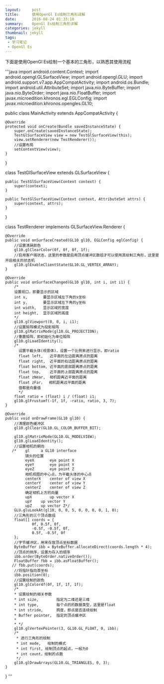 ```yaml
---
layout:     post
title:      使用OpenGl Es绘制三角形详解
date:       2016-08-24 01:33:18
summary:    OpenGl Es绘制三角形详解
categories: jekyll
thumbnail: jekyll
tags:
 - 学习笔记
 - OpenGl Es
---
```



下面是使用OpenGl Es绘制一个基本的三角形，以熟悉其使用流程

'''java
import android.content.Context;
import android.opengl.GLSurfaceView;
import android.opengl.GLU;
import android.support.v7.app.AppCompatActivity;
import android.os.Bundle;
import android.util.AttributeSet;
import java.nio.ByteBuffer;
import java.nio.ByteOrder;
import java.nio.FloatBuffer;
import javax.microedition.khronos.egl.EGLConfig;
import javax.microedition.khronos.opengles.GL10;

public class MainActivity extends AppCompatActivity {

    @Override
    protected void onCreate(Bundle savedInstanceState) {
        super.onCreate(savedInstanceState);
        TestGlSurfaceView view = new TestGlSurfaceView(this);
        view.setRenderer(new TestRenderer());
        //设置布局
        setContentView(view);
    }
}

class TestGlSurfaceView extends GLSurfaceView {

    public TestGlSurfaceView(Context context) {
        super(context);
    }

    public TestGlSurfaceView(Context context, AttributeSet attrs) {
        super(context, attrs);
    }

}

class TestRenderer implements GLSurfaceView.Renderer {

    @Override
    public void onSurfaceCreated(GL10 gl10, EGLConfig eglConfig) {
        //设置清屏颜色
        gl10.glClearColor(0f, 0f, 0f, 1f);
        //启用客户端状态，这里的参数是启用顶点缓冲区数组才可以使用其绘制三角形，这里是开启相关的状态机
        gl10.glEnableClientState(GL10.GL_VERTEX_ARRAY);
    }

    @Override
    public void onSurfaceChanged(GL10 gl10, int i, int i1) {
        /*
        设置视口，即要显示的区域
        int x,       要显示区域左下角的x坐标
        int y,       要显示区域左下角的y坐标
        int width,   显示区域的宽度
        int height,  显示区域的高度
        */
        gl10.glViewport(0, 0, i, i1);
        //设置矩阵模式为投影矩阵
        gl10.glMatrixMode(gl10.GL_PROJECTION);
        //重置矩阵，即初始化为单位矩阵
        gl10.glLoadIdentity();
        /*
          设置平截头体(视景体)，设置一个比例来进行显示，即ratio
          float left,   近平面的左边距离原点的距离
          float right,  近平面的右边距离原点的距离
          float bottom, 近平面的底部距离原点的距离
          float top,    近平面的上部距离原点的距离
          float zNear,  相机距离近平面的距离
          float zFar，  相机距离远平面的距离
          值都是向量值
          */
        float ratio = (float) i / (float) i1;
        gl10.glFrustumf(-1f, 1f, -ratio, ratio, 3, 7);
    }

    @Override
    public void onDrawFrame(GL10 gl10) {
        //清理颜色缓冲区
        gl10.glClear(GL10.GL_COLOR_BUFFER_BIT);

        gl10.glMatrixMode(GL10.GL_MODELVIEW);
        gl10.glLoadIdentity();
        //设置相机的朝向
       /*    gl   	a GL10 interface
             镜头的位置
             eyeX  	    eye point X
             eyeY	    eye point Y
             eyeZ	    eye point Z
             相机视图的中心点，为平截头体的中心点
             centerX	center of view X
             centerY	center of view Y
             centerZ	center of view Z
             确定相机上方的向量
             upX	    up vector X
             upY	up vector Y
             upZ	up vector Z*/
        GLU.gluLookAt(gl10, 0, 0, 5, 0, 0, 0, 0, 1, 0);
        //三角形的三个顶点数组
        float[] coords = {
                0f, 0.5f, 0f,
                -0.5f, -0.5f, 0f,
                0.5f, -0.5f, 0f
        };
        //字节缓冲区，用来存放顶点坐标数据
        ByteBuffer ibb = ByteBuffer.allocateDirect(coords.length * 4);
        //顶点的排序，设置为存入的顺序
        ibb.order(ByteOrder.nativeOrder());
        FloatBuffer fbb = ibb.asFloatBuffer();
       // fbb.put(coords);
        //将指针指向首坐标
        ibb.position(0);
        //设置绘制的颜色
        gl10.glColor4f(0f, 1f, 1f, 1f);
        /*
        * 设置绘制的相关参数
        * int size,        指定为二维还是三维
        * int type,        每个点的的数据类型，这里是float
        * int stride,      跨度，即点是否连续绘制
        * Buffer pointer,  指定的顶点缓冲区
        *
        * */
        gl10.glVertexPointer(3, GL10.GL_FLOAT, 0, ibb);
        /*
         * 进行三角形的绘制
         * int mode,   绘制的模式
         * int first, 绘制顶点的起点，一般为0
         * int count，绘制的点数
         */
        gl10.glDrawArrays(GL10.GL_TRIANGLES, 0, 3);
    }
}
'''
